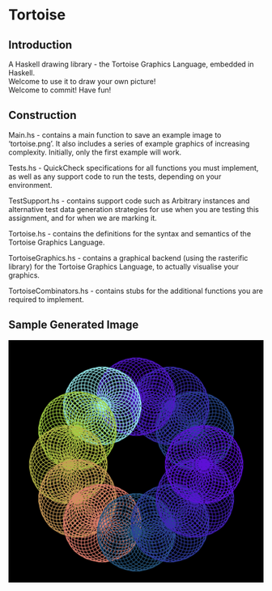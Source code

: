 # Tortoise

## Introduction
A Haskell drawing library - the Tortoise Graphics Language, embedded in Haskell. </br>
Welcome to use it to draw your own picture! </br>
Welcome to commit! Have fun!

## Construction
Main.hs - contains a main function to save an example image to ‘tortoise.png’. It also
includes a series of example graphics of increasing complexity. Initially, only the
first example will work. </br>

Tests.hs - QuickCheck specifications for all functions you must implement, as well as
any support code to run the tests, depending on your environment. </br>

TestSupport.hs - contains support code such as Arbitrary instances and alternative
test data generation strategies for use when you are testing this assignment, and
for when we are marking it. </br>

Tortoise.hs - contains the definitions for the syntax and semantics of the Tortoise
Graphics Language. </br>

TortoiseGraphics.hs - contains a graphical backend (using the rasterific library) for
the Tortoise Graphics Language, to actually visualise your graphics. </br>

TortoiseCombinators.hs - contains stubs for the additional functions you are required
to implement. </br>

## Sample Generated Image
![Screenshot](ExampleImage/GeneratedImage0.png)
